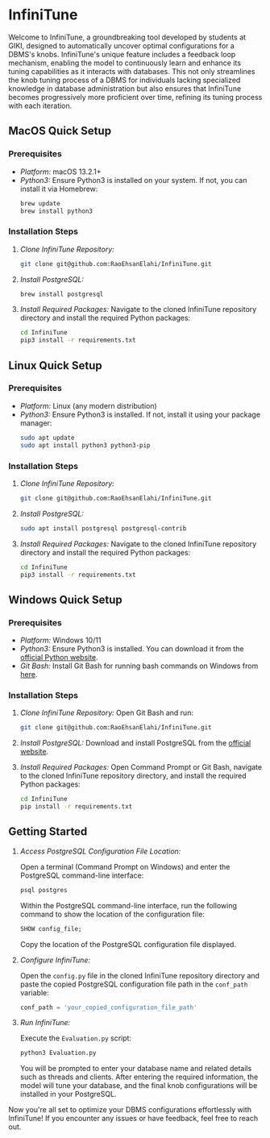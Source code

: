 # InfiniTune

Welcome to InfiniTune, a groundbreaking tool developed by students at GIKI, designed to automatically uncover optimal configurations for a DBMS's knobs. InfiniTune's unique feature includes a feedback loop mechanism, enabling the model to continuously learn and enhance its tuning capabilities as it interacts with databases. This not only streamlines the knob tuning process of a DBMS for individuals lacking specialized knowledge in database administration but also ensures that InfiniTune becomes progressively more proficient over time, refining its tuning process with each iteration.

## MacOS Quick Setup

### Prerequisites

- _Platform:_ macOS 13.2.1+
- _Python3:_ Ensure Python3 is installed on your system. If not, you can install it via Homebrew:
  ```bash
  brew update
  brew install python3
  ```


### Installation Steps

1. _Clone InfiniTune Repository:_

   ```bash
   git clone git@github.com:RaoEhsanElahi/InfiniTune.git
   ```

2. _Install PostgreSQL:_

   ```bash
   brew install postgresql
   ```

3. _Install Required Packages:_
   Navigate to the cloned InfiniTune repository directory and install the required Python packages:
   ```bash
   cd InfiniTune
   pip3 install -r requirements.txt
   ```

## Linux Quick Setup

### Prerequisites

- _Platform:_ Linux (any modern distribution)
- _Python3:_ Ensure Python3 is installed. If not, install it using your package manager:
  ```bash
  sudo apt update
  sudo apt install python3 python3-pip
  ```

### Installation Steps

1. _Clone InfiniTune Repository:_

   ```bash
   git clone git@github.com:RaoEhsanElahi/InfiniTune.git
   ```

2. _Install PostgreSQL:_

   ```bash
   sudo apt install postgresql postgresql-contrib
   ```

3. _Install Required Packages:_
   Navigate to the cloned InfiniTune repository directory and install the required Python packages:
   ```bash
   cd InfiniTune
   pip3 install -r requirements.txt
   ```

## Windows Quick Setup

### Prerequisites

- _Platform:_ Windows 10/11
- _Python3:_ Ensure Python3 is installed. You can download it from the [official Python website](https://www.python.org/downloads/).
- _Git Bash:_ Install Git Bash for running bash commands on Windows from [here](https://gitforwindows.org/).

### Installation Steps

1. _Clone InfiniTune Repository:_
   Open Git Bash and run:

   ```bash
   git clone git@github.com:RaoEhsanElahi/InfiniTune.git
   ```

2. _Install PostgreSQL:_
   Download and install PostgreSQL from the [official website](https://www.postgresql.org/download/windows/).

3. _Install Required Packages:_
   Open Command Prompt or Git Bash, navigate to the cloned InfiniTune repository directory, and install the required Python packages:
   ```bash
   cd InfiniTune
   pip install -r requirements.txt
   ```

## Getting Started

1. _Access PostgreSQL Configuration File Location:_

   Open a terminal (Command Prompt on Windows) and enter the PostgreSQL command-line interface:

   ```bash
   psql postgres
   ```

   Within the PostgreSQL command-line interface, run the following command to show the location of the configuration file:

   ```sql
   SHOW config_file;
   ```

   Copy the location of the PostgreSQL configuration file displayed.

2. _Configure InfiniTune:_

   Open the `config.py` file in the cloned InfiniTune repository directory and paste the copied PostgreSQL configuration file path in the `conf_path` variable:

   ```python
   conf_path = 'your_copied_configuration_file_path'
   ```

3. _Run InfiniTune:_

   Execute the `Evaluation.py` script:

   ```bash
   python3 Evaluation.py
   ```

   You will be prompted to enter your database name and related details such as threads and clients. After entering the required information, the model will tune your database, and the final knob configurations will be installed in your PostgreSQL.

Now you're all set to optimize your DBMS configurations effortlessly with InfiniTune! If you encounter any issues or have feedback, feel free to reach out.
